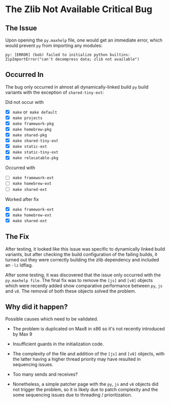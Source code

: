 # The Zlib Not Available Critical Bug

## The Issue

Upon opening the `py.maxhelp` file, one would get an immediate error, which would prevent `py` from importing any modules:

```text
py: [ERROR] (bob) failed to initialize python builtins: ZipImportError("can't decompress data; zlib not available")
```

## Occurred In

The bug only occurred in almost all dynamically-linked build `py` build variants with the exception of `shared-tiny-ext`:

Did not occur with

- [x] `make` or` make default`
- [x] `make projects`
- [x] `make framework-pkg`
- [x] `make homebrew-pkg`
- [x] `make shared-pkg`
- [x] `make shared-tiny-ext`
- [x] `make static-ext`
- [x] `make static-tiny-ext`
- [x] `make relocatable-pkg`

Occurred with

- [ ] `make framework-ext`
- [ ] `make homebrew-ext`
- [ ] `make shared-ext`

Worked after fix

- [x] `make framework-ext`
- [x] `make homebrew-ext`
- [x] `make shared-ext`

## The Fix

After testing, it looked like this issue was specific to dynamically linked build variants, but after checking the build configuration of the failing builds, it turned out they were correctly building the zlib dependency and included an `-lz` ldflag.

After some testing, it was discovered that the issue only occurred with the `py.maxhelp file`. The final fix was to remove the `[js]` and `[v8]` objects which were recently added show comparative performance between `py`, `js` and `v8`. The removal of both these objects solved the problem.

## Why did it happen?

Possible causes which need to be validated. 

- The problem is duplicated on Max8 in x86 so it's not recently introduced by Max 9

- Insufficient guards in the initialization code.

- The complexity of the file and addition of the `[js]` and `[v8]` objects, with the latter having a higher thread priority may have resulted in sequencing issues.

- Too many sends and receives?

- Nonetheless, a simple patcher page with the `py`, `js` and `v8` objects did not trigger the problem, so it is likely due to patch complexity and the some sequencing issues due to threading / prioritization.



